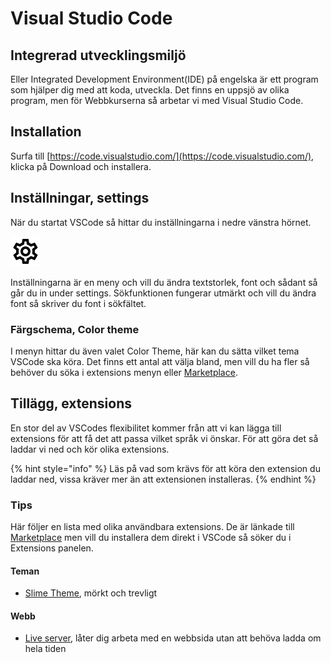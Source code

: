 # Visual Studio Code

## Integrerad utvecklingsmiljö

Eller Integrated Development Environment\(IDE\) på engelska är ett program som hjälper dig med att koda, utveckla. Det finns en uppsjö av olika program, men för Webbkurserna så arbetar vi med Visual Studio Code.

## Installation

Surfa till [https://code.visualstudio.com/](https://code.visualstudio.com/), klicka på Download och installera.

## Inställningar, settings

När du startat VSCode så hittar du inställningarna i nedre vänstra hörnet.

![Klicka p&#xE5; kugghjulet!](../.gitbook/assets/settings-24px.svg)

Inställningarna är en meny och vill du ändra textstorlek, font och sådant så går du in under settings. Sökfunktionen fungerar utmärkt och vill du ändra font så skriver du font i sökfältet.

### Färgschema, Color theme

I menyn hittar du även valet Color Theme, här kan du sätta vilket tema VSCode ska köra. Det finns ett antal att välja bland, men vill du ha fler så behöver du söka i extensions menyn eller [Marketplace](https://marketplace.visualstudio.com/VSCode).

## Tillägg, extensions

En stor del av VSCodes flexibilitet kommer från att vi kan lägga till extensions för att få det att passa vilket språk vi önskar. För att göra det så laddar vi ned och kör olika extensions.

{% hint style="info" %}
Läs på vad som krävs för att köra den extension du laddar ned, vissa kräver mer än att extensionen installeras.
{% endhint %}

### Tips

Här följer en lista med olika användbara extensions. De är länkade till [Marketplace](https://marketplace.visualstudio.com/) men vill du installera dem direkt i VSCode så söker du i Extensions panelen.

#### Teman

* [Slime Theme](https://marketplace.visualstudio.com/items?itemName=smlombardi.slime), mörkt och trevligt

#### Webb

* [Live server](https://marketplace.visualstudio.com/items?itemName=ritwickdey.LiveServer), låter dig arbeta med en webbsida utan att behöva ladda om hela tiden



